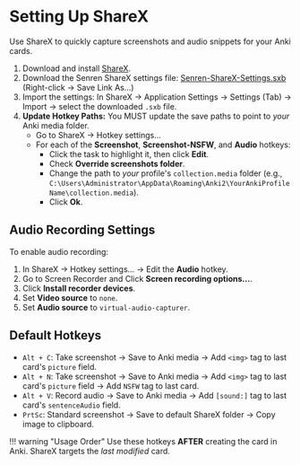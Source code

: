 # Setting Up ShareX

Use ShareX to quickly capture screenshots and audio snippets for your Anki cards.

1.  Download and install [ShareX](https://getsharex.com/).
2.  Download the Senren ShareX settings file: [Senren-ShareX-Settings.sxb](https://raw.githubusercontent.com/BrenoAqua/Senren/main/resources/Senren-ShareX-Settings.sxb) (Right-click -> Save Link As...)
3.  Import the settings: In ShareX -> Application Settings -> Settings (Tab) -> Import -> select the downloaded `.sxb` file.
4.  **Update Hotkey Paths:** You MUST update the save paths to point to *your* Anki media folder.
    *   Go to ShareX -> Hotkey settings...
    *   For each of the **Screenshot**, **Screenshot-NSFW**, and **Audio** hotkeys:
        *   Click the task to highlight it, then click **Edit**.
        *   Check **Override screenshots folder**.
        *   Change the path to *your* profile's `collection.media` folder (e.g., `C:\Users\Administrator\AppData\Roaming\Anki2\YourAnkiProfileName\collection.media`).
        *   Click **Ok**.

## Audio Recording Settings

To enable audio recording:

1.  In ShareX -> Hotkey settings... -> Edit the **Audio** hotkey.
2.  Go to Screen Recorder and Click **Screen recording options...**.
3.  Click **Install recorder devices**.
4.  Set **Video source** to `none`.
5.  Set **Audio source** to `virtual-audio-capturer`.

## Default Hotkeys

*   `Alt + C`: Take screenshot -> Save to Anki media -> Add `<img>` tag to last card's `picture` field.
*   `Alt + N`: Take screenshot -> Save to Anki media -> Add `<img>` tag to last card's `picture` field -> Add `NSFW` tag to last card.
*   `Alt + V`: Record audio -> Save to Anki media -> Add `[sound:]` tag to last card's `sentenceAudio` field.
*   `PrtSc`: Standard screenshot -> Save to default ShareX folder -> Copy image to clipboard.

!!! warning "Usage Order"
    Use these hotkeys **AFTER** creating the card in Anki. ShareX targets the *last modified* card.
